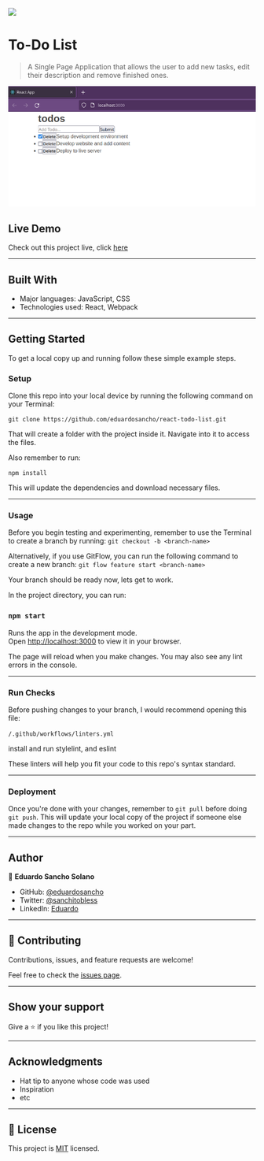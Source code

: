 ![](https://img.shields.io/badge/Microverse-blueviolet)

# To-Do List

> A Single Page Application that allows the user to add new tasks, edit their description and remove finished ones.

![screenshot](app_screenshot.png)

## Live Demo

Check out this project live, click [here](https://eduardosancho.github.io/react-todo-list/)
<hr>

## Built With

- Major languages: JavaScript, CSS
- Technologies used: React, Webpack
<hr>

## Getting Started

To get a local copy up and running follow these simple example steps.

### Setup
Clone this repo into your local device by running the following command on your Terminal:
```
git clone https://github.com/eduardosancho/react-todo-list.git
```

That will create a folder with the project inside it. Navigate into it to access the files.

Also remember to run:
```
npm install
```
This will update the dependencies and download necessary files.
<hr>

### Usage
Before you begin testing and experimenting, remember to use the Terminal to create a branch by running:
``
git checkout -b <branch-name>
``

Alternatively, if you use GitFlow, you can run the following command to create a new branch:
``
git flow feature start <branch-name>
``

Your branch should be ready now, lets get to work.

In the project directory, you can run:
### `npm start`

Runs the app in the development mode.\
Open [http://localhost:3000](http://localhost:3000) to view it in your browser.

The page will reload when you make changes.
You may also see any lint errors in the console.

<hr>

### Run Checks
Before pushing changes to your branch, I would recommend opening this file:

``
/.github/workflows/linters.yml
``

install and run stylelint, and eslint

These linters will help you fit your code to this repo's syntax standard.
<hr>

### Deployment
Once you're done with your changes, remember to ``git pull`` before doing ``git push``. 
This will update your local copy of the project if someone else made changes to the repo while you worked on your part.
<hr>

## Author

👤 **Eduardo Sancho Solano**

- GitHub: [@eduardosancho](https://github.com/eduardosancho)
- Twitter: [@sanchitobless](https://twitter.com/sanchitobless)
- LinkedIn: [Eduardo](https://www.linkedin.com/in/eduardo-sancho-043641181/)
<hr>

## 🤝 Contributing

Contributions, issues, and feature requests are welcome!

Feel free to check the [issues page](../../issues/).

<hr>

## Show your support

Give a ⭐️ if you like this project!
<hr>

## Acknowledgments

- Hat tip to anyone whose code was used
- Inspiration
- etc
<hr>

## 📝 License

This project is [MIT](./MIT.md) licensed.